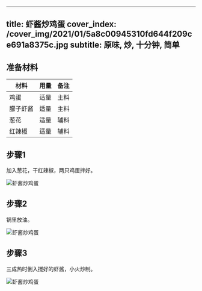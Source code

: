 
---
title: 虾酱炒鸡蛋
cover_index: /cover_img/2021/01/5a8c00945310fd644f209ce691a8375c.jpg
subtitle: 原味, 炒, 十分钟, 简单
---

## 准备材料

| 材料     | 用量 | 备注|
| ------- | ----- | --- |
| 鸡蛋 | 适量| 主料 |
| 朦子虾酱 | 适量| 主料 |
| 葱花 | 适量| 辅料 |
| 红辣椒 | 适量| 辅料 |

## 步骤1

加入葱花，干红辣椒，两只鸡蛋拌好。

![虾酱炒鸡蛋](https://i8.meishichina.com/attachment/recipe/201001/201001201104425.jpg?x-oss-process=style/p320) 

## 步骤2

锅里放油。

![虾酱炒鸡蛋](https://i8.meishichina.com/attachment/recipe/201001/201001201105256.jpg?x-oss-process=style/p320) 

## 步骤3

三成热时倒入搅好的虾酱，小火炒制。

![虾酱炒鸡蛋](https://i8.meishichina.com/attachment/recipe/201001/201001201105374.jpg?x-oss-process=style/p320) 

